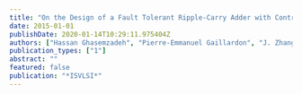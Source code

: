 ```yaml
---
title: "On the Design of a Fault Tolerant Ripple-Carry Adder with Controllable-Polarity Transistors"
date: 2015-01-01
publishDate: 2020-01-14T10:29:11.975404Z
authors: ["Hassan Ghasemzadeh", "Pierre-Emmanuel Gaillardon", "J. Zhang", "Giovanni De Micheli", "Ernesto Sánchez", "Matteo Sonza Reorda"]
publication_types: ["1"]
abstract: ""
featured: false
publication: "*ISVLSI*"
---
```


